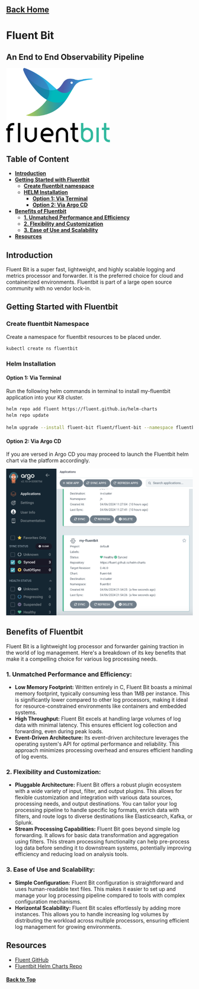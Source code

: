 
## [Back Home](../../README.md)

# Fluent Bit
## An End to End Observability Pipeline

<img src="../src/img/fluentbit/fluentbit-logo.png" width="280" height="200">

## Table of Content
* **[Introduction](#introduction)**
* **[Getting Started with Fluentbit](#getting-started-with-fluentbit)**
    * **[Create fluentbit namespace](#create-fluentbit-namespace)**
    * **[HELM Installation](#helm-installation)**
        * **[Option 1: Via Terminal](#option-1-via-terminal)**
        * **[Option 2: Via Argo CD](#option-2-via-argo-cd)**
* **[Benefits of Fluentbit](#benefits-of-fluentbit)**
    * **[1. Unmatched Performance and Efficiency](#1-unmatched-performance-and-efficiency)**
    * **[2. Flexibility and Customization](#2-flexibility-and-customization)**
    * **[3. Ease of Use and Scalability](#3-ease-of-use-and-scalability)**
* **[Resources](#resources)**

## Introduction
Fluent Bit is a super fast, lightweight, and highly scalable logging and metrics processor and forwarder. It is the preferred choice for cloud and containerized environments. Fluentbit is part of a large open source community with no vendor lock-in.

## Getting Started with Fluentbit

### Create fluentbit Namespace
Create a namespace for fluentbit resources to be placed under.
```bash
kubectl create ns fluentbit
```

### Helm Installation

#### Option 1: Via Terminal
Run the following helm commands in terminal to install my-fluentbit application into your K8 cluster.
```bash
helm repo add fluent https://fluent.github.io/helm-charts
helm repo update

helm upgrade --install fluent-bit fluent/fluent-bit --namespace fluentbit
```
#### Option 2: Via Argo CD
If you are versed in Argo CD you may proceed to launch the Fluentbit helm chart via the platform accordingly.

![Create Fluentbit via Argo CD](../src/img/fluentbit/argocd-fluentbit.png)


## Benefits of Fluentbit

Fluent Bit is a lightweight log processor and forwarder gaining traction in the world of log management. Here's a breakdown of its key benefits that make it a compelling choice for various log processing needs.

### **1. Unmatched Performance and Efficiency:**

* **Low Memory Footprint:** Written entirely in C, Fluent Bit boasts a minimal memory footprint, typically consuming less than 1MB per instance. This is significantly lower compared to other log processors, making it ideal for resource-constrained environments like containers and embedded systems.
* **High Throughput:** Fluent Bit excels at handling large volumes of log data with minimal latency. This ensures efficient log collection and forwarding, even during peak loads.
* **Event-Driven Architecture:** Its event-driven architecture leverages the operating system's API for optimal performance and reliability. This approach minimizes processing overhead and ensures efficient handling of log events.

### **2. Flexibility and Customization:**

* **Pluggable Architecture:** Fluent Bit offers a robust plugin ecosystem with a wide variety of input, filter, and output plugins. This allows for flexible customization and integration with various data sources, processing needs, and output destinations. You can tailor your log processing pipeline to handle specific log formats, enrich data with filters, and route logs to diverse destinations like Elasticsearch, Kafka, or Splunk.
* **Stream Processing Capabilities:** Fluent Bit goes beyond simple log forwarding. It allows for basic data transformation and aggregation using filters. This stream processing functionality can help pre-process log data before sending it to downstream systems, potentially improving efficiency and reducing load on analysis tools.

### **3. Ease of Use and Scalability:**

* **Simple Configuration:** Fluent Bit configuration is straightforward and uses human-readable text files. This makes it easier to set up and manage your log processing pipeline compared to tools with complex configuration mechanisms.
* **Horizontal Scalability:** Fluent Bit scales effortlessly by adding more instances. This allows you to handle increasing log volumes by distributing the workload across multiple processors, ensuring efficient log management for growing environments.

## Resources
- [Fluent GitHub](https://github.com/fluent)
- [Fluentbit Helm Charts Repo](https://github.com/fluent/helm-charts)


#### [Back to Top](#back-home)